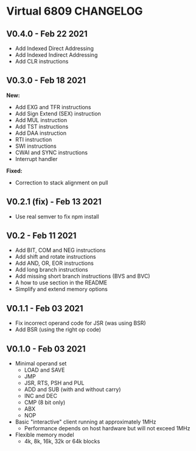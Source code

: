# Virtual 6809 CHANGELOG #

## V0.4.0 - Feb 22 2021 ##
* Add Indexed Direct Addressing
* Add Indexed Indirect Addressing
* Add CLR instructions

## V0.3.0 - Feb 18 2021 ##
__New:__
* Add EXG and TFR instructions
* Add Sign Extend (SEX) instruction
* Add MUL instruction
* Add TST instructions
* Add DAA instruction
* RTI instruction
* SWI instructions
* CWAI and SYNC instructions
* Interrupt handler

__Fixed:__
* Correction to stack alignment on pull

## V0.2.1 (fix) - Feb 13 2021 ##
* Use real semver to fix npm install

## V0.2 - Feb 11 2021 ##
* Add BIT, COM and NEG instructions
* Add shift and rotate instructions
* Add AND, OR, EOR instructions
* Add long branch instructions
* Add missing short branch instructions (BVS and BVC)
* A how to use section in the README
* Simplify and extend memory options

## V0.1.1 - Feb 03 2021 ##
* Fix incorrect operand code for JSR (was using BSR)
* Add BSR (using the right op code)

## V0.1.0 - Feb 03 2021 ##
* Minimal operand set
  * LOAD and SAVE
  * JMP
  * JSR, RTS, PSH and PUL
  * ADD and SUB (with and without carry)
  * INC and DEC
  * CMP (8 bit only)
  * ABX
  * NOP  
* Basic "interactive" client running at approximately 1MHz
  * Performance depends on host hardware but will not exceed 1MHz
* Flexible memory model 
  * 4k, 8k, 16k, 32k or 64k blocks